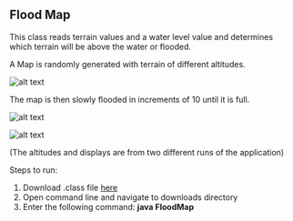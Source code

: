 ## Flood Map
This class reads terrain values and a water level value and determines which terrain will be above the water or flooded.

A Map is randomly generated with terrain of different altitudes.

![alt text](https://kragula.github.io/Programming-II-Portfolio/FloodMap/Screenshots/FloodMapAlt.png "Display")

The map is then slowly flooded in increments of 10 until it is full.

![alt text](https://kragula.github.io/Programming-II-Portfolio/FloodMap/Screenshots/FloodMapPartial.png "Display")

![alt text](https://kragula.github.io/Programming-II-Portfolio/FloodMap/Screenshots/FloodMapFull.png "Display")

(The altitudes and displays are from two different runs of the application)

Steps to run:
1. Download .class file [here](https://github.com/KRagula/Programming-II-Portfolio/blob/master/FloodMap/FloodMap.class)
2. Open command line and navigate to downloads directory
3. Enter the following command: **java FloodMap**
